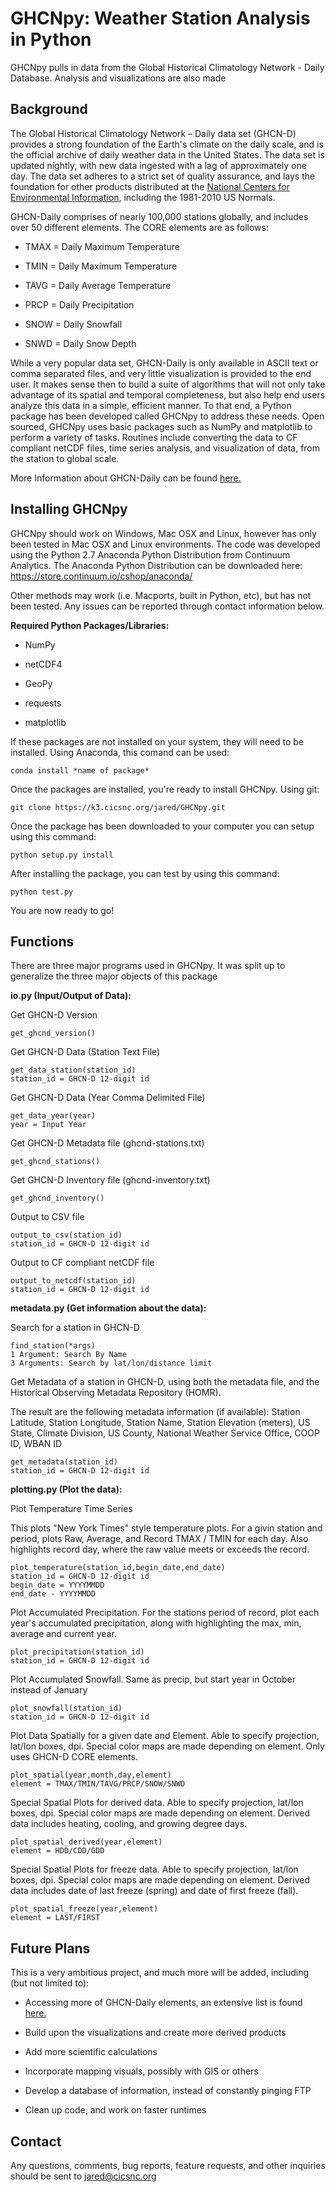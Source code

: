 # GHCNpy: Weather Station Analysis in Python

GHCNpy pulls in data from the Global Historical Climatology Network - Daily Database. Analysis and visualizations are also made

Background
------------

The Global Historical Climatology Network – Daily data set (GHCN-D) provides a strong foundation of the Earth's climate on the
daily scale, and is the official archive of daily weather data in the United States. The data set is updated nightly, with new data 
ingested with a lag of approximately one day. The data set adheres to a strict set of quality assurance, and lays the foundation 
for other products distributed at the [National Centers for Environmental Information](https://www.ncdc.noaa.gov), 
including the 1981-2010 US Normals.

GHCN-Daily comprises of nearly 100,000 stations globally, and includes over 50 different elements. The CORE elements are as follows:

- TMAX = Daily Maximum Temperature

- TMIN = Daily Maximum Temperature

- TAVG = Daily Average Temperature

- PRCP = Daily Precipitation

- SNOW = Daily Snowfall 

- SNWD = Daily Snow Depth

While a very popular data set, GHCN-Daily is only available in ASCII text or comma separated files, and very little visualization 
is provided to the end user. It makes sense then to build a suite of algorithms that will not only take advantage of its spatial 
and temporal completeness, but also help end users analyze this data in a simple, efficient manner. To that end, a Python package 
has been developed called GHCNpy to address these needs. Open sourced, GHCNpy uses basic packages such as NumPy and 
matplotlib to perform a variety of tasks. Routines include converting the data to CF compliant netCDF files, 
time series analysis, and visualization of data, from the station to global scale. 

More Information about GHCN-Daily can be found [here.](ftp://ftp.ncdc.noaa.gov/pub/data/ghcn/daily/)

Installing GHCNpy
------------

GHCNpy should work on Windows, Mac OSX and Linux, however has only been tested in Mac OSX and Linux environments. The code was developed
using the Python 2.7 Anaconda Python Distribution from Continuum Analytics. The Anaconda Python Distribution can be downloaded here: https://store.continuum.io/cshop/anaconda/

Other methods may work (i.e. Macports, built in Python, etc), but has not been tested. Any issues can be reported through contact information below.

__Required Python Packages/Libraries:__

- NumPy

- netCDF4

- GeoPy

- requests

- matplotlib

If these packages are not installed on your system, they will need to be installed. Using Anaconda, this comand can be used:

    conda install *name of package*

Once the packages are installed, you're ready to install GHCNpy. Using git: 

    git clone https://k3.cicsnc.org/jared/GHCNpy.git
    
Once the package has been downloaded to your computer you can setup using this command:

    python setup.py install

After installing the package, you can test by using this command:

    python test.py

You are now ready to go!

Functions
------------
There are three major programs used in GHCNpy. It was split up to generalize the three major objects of this package

__io.py (Input/Output of Data):__

Get GHCN-D Version

    get_ghcnd_version()
    
Get GHCN-D Data (Station Text File)

    get_data_station(station_id)
    station_id = GHCN-D 12-digit id
    
Get GHCN-D Data (Year Comma Delimited File)

    get_data_year(year)
    year = Input Year

Get GHCN-D Metadata file (ghcnd-stations.txt)

    get_ghcnd_stations()
    
Get GHCN-D Inventory file (ghcnd-inventory.txt)

    get_ghcnd_inventory()
    
Output to CSV file

    output_to_csv(station_id)
    station_id = GHCN-D 12-digit id

Output to CF compliant netCDF file

    output_to_netcdf(station_id)
    station_id = GHCN-D 12-digit id
    
__metadata.py (Get information about the data):__

Search for a station in GHCN-D

    find_station(*args)
    1 Argument: Search By Name
    3 Arguments: Search by lat/lon/distance limit

Get Metadata of a station in GHCN-D, using both the metadata file, and the Historical Observing Metadata Repository (HOMR).

The result are the following metadata information (if available): Station Latitude, Station Longitude, Station Name, Station Elevation (meters), US State, Climate Division, US County, National Weather Service Office, COOP ID, WBAN ID

    get_metadata(station_id)
    station_id = GHCN-D 12-digit id
    
__plotting.py (Plot the data):__

Plot Temperature Time Series

This plots "New York Times" style temperature plots. For a givin station and period, plots Raw, Average, and Record TMAX / TMIN for each day. Also highlights record day, where the raw value meets or exceeds the record.

    plot_temperature(station_id,begin_date,end_date)
    station_id = GHCN-D 12-digit id
    begin_date = YYYYMMDD
    end_date - YYYYMMDD
    
Plot Accumulated Precipitation. For the stations period of record, plot each year's accumulated precipitation, along with highlighting the max, min, average and current year.

    plot_precipitation(station_id)
    station_id = GHCN-D 12-digit id

Plot Accumulated Snowfall. Same as precip, but start year in October instead of January

    plot_snowfall(station_id)
    station_id = GHCN-D 12-digit id

Plot Data Spatially for a given date and Element. Able to specify projection, lat/lon boxes, dpi. Special color maps are made depending on element. Only uses GHCN-D CORE elements.

    plot_spatial(year,month,day,element)
    element = TMAX/TMIN/TAVG/PRCP/SNOW/SNWD
    
Special Spatial Plots for derived data. Able to specify projection, lat/lon boxes, dpi. Special color maps are made depending on element. Derived data includes heating, cooling, and growing degree days.

    plot_spatial_derived(year,element)
    element = HDD/CDD/GDD
    
Special Spatial Plots for freeze data. Able to specify projection, lat/lon boxes, dpi. Special color maps are made depending on element. Derived data includes date of last freeze (spring) and date of first freeze (fall).

    plot_spatial_freeze(year,element)
    element = LAST/FIRST
    
Future Plans
------------
This is a very ambitious project, and much more will be added, including (but not limited to): 

- Accessing more of GHCN-Daily elements, an extensive list is found [here.](ftp://ftp.ncdc.noaa.gov/pub/data/ghcn/daily/readme.txt)

- Build upon the visualizations and create more derived products

- Add more scientific calculations

- Incorporate mapping visuals, possibly with GIS or others

- Develop a database of information, instead of constantly pinging FTP

- Clean up code, and work on faster runtimes

Contact
------------
Any questions, comments, bug reports, feature requests, and other inquiries should be sent to jared@cicsnc.org
